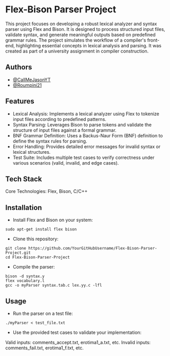 # Flex-Bison Parser Project
This project focuses on developing a robust lexical analyzer and syntax parser using Flex and Bison. It is designed to process structured input files, validate syntax, and generate meaningful outputs based on predefined grammar rules. 
The project simulates the workflow of a compiler's front-end, highlighting essential concepts in lexical analysis and parsing. It was created as part of a university assignment in compiler construction.

## Authors

- [@CallMeJasonYT](https://github.com/CallMeJasonYT)
- [@Roumpini21](https://github.com/Roumpini21)

## Features
- Lexical Analysis: Implements a lexical analyzer using Flex to tokenize input files according to predefined patterns.
- Syntax Parsing: Leverages Bison to parse tokens and validate the structure of input files against a formal grammar.
- BNF Grammar Definition: Uses a Backus-Naur Form (BNF) definition to define the syntax rules for parsing.
- Error Handling: Provides detailed error messages for invalid syntax or lexical structures.
- Test Suite: Includes multiple test cases to verify correctness under various scenarios (valid, invalid, and edge cases).

## Tech Stack
Core Technologies: Flex, Bison, C/C++

## Installation

- Install Flex and Bison on your system:
```
sudo apt-get install flex bison
```

- Clone this repository:
```
git clone https://github.com/YourGitHubUsername/Flex-Bison-Parser-Project.git
cd Flex-Bison-Parser-Project
```

- Compile the parser:
```
bison -d syntax.y
flex vocabulary.l
gcc -o myParser syntax.tab.c lex.yy.c -lfl
```

## Usage
- Run the parser on a test file:
```
./myParser < test_file.txt
```

- Use the provided test cases to validate your implementation:

Valid inputs: comments_accept.txt, erotima1_a.txt, etc.
Invalid inputs: comments_fail.txt, erotima1_f.txt, etc.
